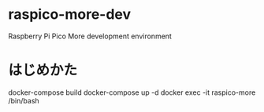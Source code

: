 # raspico-more-dev
Raspberry Pi Pico More development environment

# はじめかた
docker-compose build
docker-compose up -d
docker exec -it raspico-more /bin/bash
